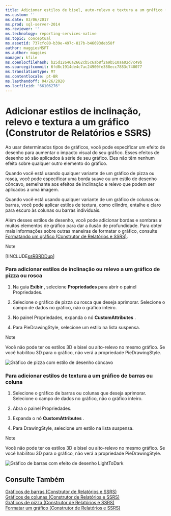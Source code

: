 ```yaml
---
title: Adicionar estilos de bisel, auto-relevo e textura a um gráfico (Construtor de Relatórios e SSRS) | Microsoft Docs
ms.custom: ''
ms.date: 03/06/2017
ms.prod: sql-server-2014
ms.reviewer: ''
ms.technology: reporting-services-native
ms.topic: conceptual
ms.assetid: 737cfc80-b39e-497c-817b-b46693deb58f
author: maggiesMSFT
ms.author: maggies
manager: kfile
ms.openlocfilehash: b25d12646a2662cb5c6ab8f2a9b510aa02d7c49b
ms.sourcegitcommit: 6fd8c1914de4c7ac24900fe388ecc7883c740077
ms.translationtype: MT
ms.contentlocale: pt-BR
ms.lasthandoff: 04/26/2020
ms.locfileid: "66106276"
---
```

# <a name="add-bevel-emboss-and-texture-styles-to-a-chart-report-builder-and-ssrs"></a>Adicionar estilos de inclinação, relevo e textura a um gráfico (Construtor de Relatórios e SSRS)
  Ao usar determinados tipos de gráficos, você pode especificar um efeito de desenho para aumentar o impacto visual do seu gráfico. Esses efeitos de desenho só são aplicados à série de seu gráfico. Eles não têm nenhum efeito sobre qualquer outro elemento do gráfico.  
  
 Quando você está usando qualquer variante de um gráfico de pizza ou rosca, você pode especificar uma borda suave ou um estilo de desenho côncavo, semelhante aos efeitos de inclinação e relevo que podem ser aplicados a uma imagem.  
  
 Quando você está usando qualquer variante de um gráfico de colunas ou barras, você pode aplicar estilos de textura, como cilindro, entalhe e claro para escuro às colunas ou barras individuais.  
  
 Além desses estilos de desenho, você pode adicionar bordas e sombras a muitos elementos de gráfico para dar a ilusão de profundidade. Para obter mais informações sobre outras maneiras de formatar o gráfico, consulte [Formatando um gráfico &#40;Construtor de Relatórios e SSRS&#41;](formatting-a-chart-report-builder-and-ssrs.md).  
  
> [!NOTE]  
>  [!INCLUDE[ssRBRDDup](../../includes/ssrbrddup-md.md)]  
  
### <a name="to-add-bevel-or-emboss-styles-to-a-pie-or-doughnut-chart"></a>Para adicionar estilos de inclinação ou relevo a um gráfico de pizza ou rosca  
  
1.  Na guia **Exibir** , selecione **Propriedades** para abrir o painel Propriedades.  
  
2.  Selecione o gráfico de pizza ou rosca que deseja aprimorar. Selecione o campo de dados no gráfico, não o gráfico inteiro.  
  
3.  No painel Propriedades, expanda o nó **CustomAttributes** .  
  
4.  Para PieDrawingStyle, selecione um estilo na lista suspensa.  
  
> [!NOTE]  
>  Você não pode ter os estilos 3D e bisel ou alto-relevo no mesmo gráfico. Se você habilitou 3D para o gráfico, não verá a propriedade PieDrawingStyle.  
  
 ![Gráfico de pizza com estilo de desenho côncavo](../media/rs-piedrawingeffects-concave.gif "Gráfico de pizza com estilo de desenho côncavo")  
  
### <a name="to-add-texture-styles-to-a-bar-or-column-chart"></a>Para adicionar estilos de textura a um gráfico de barras ou coluna  
  
1.  Selecione o gráfico de barras ou colunas que deseja aprimorar. Selecione o campo de dados no gráfico, não o gráfico inteiro.  
  
2.  Abra o painel Propriedades.  
  
3.  Expanda o nó **CustomAttributes** .  
  
4.  Para DrawingStyle, selecione um estilo na lista suspensa.  
  
> [!NOTE]  
>  Você não pode ter os estilos 3D e bisel ou alto-relevo no mesmo gráfico. Se você habilitou 3D para o gráfico, não verá a propriedade PieDrawingStyle.  
  
 ![Gráfico de barras com efeito de desenho LightToDark](../media/rs-bardrawingeffects-lighttodark.gif "Gráfico de barras com efeito de desenho LightToDark")  
  
## <a name="see-also"></a>Consulte Também  
 [Gráficos de barras &#40;Construtor de Relatórios e SSRS&#41;](charts-report-builder-and-ssrs.md)   
 [Gráficos de colunas &#40;Construtor de Relatórios e SSRS&#41;](column-charts-report-builder-and-ssrs.md)   
 [Gráficos de pizza &#40;Construtor de Relatórios e SSRS&#41;](pie-charts-report-builder-and-ssrs.md)   
 [Formatar um gráfico &#40;Construtor de Relatórios e SSRS&#41;](formatting-a-chart-report-builder-and-ssrs.md)  
  
  
